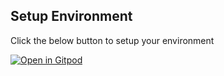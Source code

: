 ## Setup Environment

Click the below button to setup your environment

[![Open in Gitpod](https://gitpod.io/button/open-in-gitpod.svg)](https://gitpod.io/#https://github.com/muthuishere/clojure-web-fundamentals)
